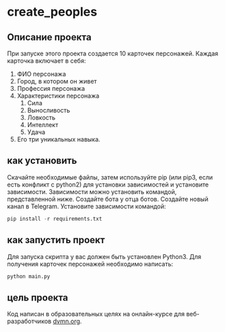 # create_peoples
## Описание проекта
При запуске этого проекта создается 10 карточек персонажей. Каждая карточка включает в себя:
1. ФИО персонажа
2. Город, в котором он живет
3. Профессия персонажа
4. Характеристики персонажа
    1. Сила
    2. Выносливость
    3. Ловкость
    4. Интеллект
    5. Удача
5. Его три уникальных навыка.

## как установить
Скачайте необходимые файлы, затем используйте pip (или pip3, если есть конфликт с python2) для установки зависимостей и установите зависимости. Зависимости можно установить командой, представленной ниже. Создайте бота у отца ботов. Создайте новый канал в Telegram.
Установите зависимости командой: 
```python
pip install -r requirements.txt
```
## как запустить проект
Для запуска скрипта у вас должен быть установлен Python3.
Для получения карточек персонажей необходимо написать:
```python
python main.py
```
## цель проекта
Код написан в образовательных целях на онлайн-курсе для веб-разработчиков [dvmn.org](https://dvmn.org/).
